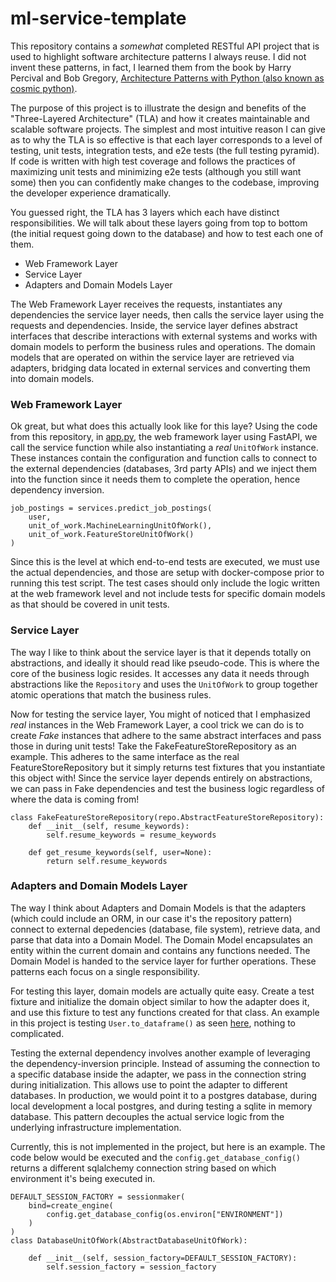 # ml-service-template
This repository contains a *somewhat* completed RESTful API project that is used to highlight software architecture patterns I always reuse. I did not invent these patterns, in fact, I learned them from the book by Harry Percival and Bob Gregory, [Architecture Patterns with Python (also known as cosmic python)](https://www.cosmicpython.com/).

The purpose of this project is to illustrate the design and benefits of the "Three-Layered Architecture" (TLA) and how it creates maintainable and scalable software projects. The simplest and most intuitive reason I can give as to why the TLA is so effective is that each layer corresponds to a level of testing, unit tests, integration tests, and e2e tests (the full testing pyramid). If code is written with high test coverage and follows the practices of maximizing unit tests and minimizing e2e tests (although you still want some) then you can confidently make changes to the codebase, improving the developer experience dramatically.

You guessed right, the TLA has 3 layers which each have distinct responsibilities. We will talk about these layers going from top to bottom (the initial request going down to the database) and how to test each one of them.

- Web Framework Layer
- Service Layer
- Adapters and Domain Models Layer

The Web Framework Layer receives the requests, instantiates any dependencies the service layer needs, then calls the service layer using the requests and dependencies. Inside, the service layer defines abstract interfaces that describe interactions with external systems and works with domain models to perform the business rules and operations. The domain models that are operated on within the service layer are retrieved via adapters, bridging data located in external services and converting them into domain models. 

### Web Framework Layer
Ok great, but what does this actually look like for this laye? Using the code from this repository, in [app.py](src/example/entrypoints/app.py), the web framework layer using FastAPI, we call the service function while also instantiating a *real* `UnitOfWork` instance. These instances contain the configuration and function calls to connect to the external dependencies (databases, 3rd party APIs) and we inject them into the function since it needs them to complete the operation, hence dependency inversion.

```
job_postings = services.predict_job_postings(
    user,
    unit_of_work.MachineLearningUnitOfWork(),
    unit_of_work.FeatureStoreUnitOfWork()
)
```

Since this is the level at which end-to-end tests are executed, we must use the actual dependencies, and those are setup with docker-compose prior to running this test script. The test cases should only include the logic written at the web framework level and not include tests for specific domain models as that should be covered in unit tests.


### Service Layer
The way I like to think about the service layer is that it depends totally on abstractions, and ideally it should read like pseudo-code. This is where the core of the business logic resides. It accesses any data it needs through abstractions like the `Repository` and uses the `UnitOfWork` to group together atomic operations that match the business rules.


Now for testing the service layer, You might of noticed that I emphasized *real* instances in the Web Framework Layer, a cool trick we can do is to create *Fake* instances that adhere to the same abstract interfaces and pass those in during unit tests! Take the FakeFeatureStoreRepository as an example. This adheres to the same interface as the real FeatureStoreRepository but it simply returns test fixtures that you instantiate this object with! Since the service layer depends entirely on abstractions, we can pass in Fake dependencies and test the business logic regardless of where the data is coming from!
```
class FakeFeatureStoreRepository(repo.AbstractFeatureStoreRepository):
    def __init__(self, resume_keywords):
        self.resume_keywords = resume_keywords

    def get_resume_keywords(self, user=None):
        return self.resume_keywords
```


### Adapters and Domain Models Layer
The way I think about Adapters and Domain Models is that the adapters (which could include an ORM, in our case it's the repository pattern) connect to external depedencies (database, file system), retrieve data, and parse that data into a Domain Model. The Domain Model encapsulates an entity within the current domain and contains any functions needed. The Domain Model is handed to the service layer for further operations. These patterns each focus on a single responsibility.

For testing this layer, domain models are actually quite easy. Create a test fixture and initialize the domain object similar to how the adapter does it, and use this fixture to test any functions created for that class. An example in this project is testing `User.to_dataframe()` as seen [here](./tests/unit/test_domain_models.py), nothing to complicated.

Testing the external dependency involves another example of leveraging the dependency-inversion principle. Instead of assuming the connection to a specific database inside the adapter, we pass in the connection string during initialization. This allows use to point the adapter to different databases. In production, we would point it to a postgres database, during local development a local postgres, and during testing a sqlite in memory database. This pattern decouples the actual service logic from the underlying infrastructure implementation.

Currently, this is not implemented in the project, but here is an example. The code below would be executed and the `config.get_database_config()` returns a different sqlalchemy connection string based on which environment it's being executed in.
```
DEFAULT_SESSION_FACTORY = sessionmaker(
    bind=create_engine(
        config.get_database_config(os.environ["ENVIRONMENT"])
    )
)
class DatabaseUnitOfWork(AbstractDatabaseUnitOfWork):

    def __init__(self, session_factory=DEFAULT_SESSION_FACTORY):
        self.session_factory = session_factory
```
